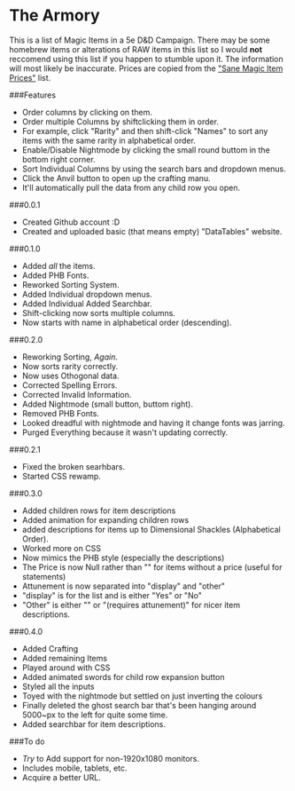 # The Armory

This is a list of Magic Items in a 5e D&D Campaign. There may be some homebrew items or alterations of RAW items in this list so I would **not** reccomend using this list if you happen to stumble upon it.  The information will most likely be inaccurate.
Prices are copied from the ["Sane Magic Item Prices"](http://www.giantitp.com/forums/showthread.php?424243-Sane-Magic-Item-Prices) list.


###Features
* Order columns by clicking on them.
* Order multiple Columns by shiftclicking them in order.
 * For example, click "Rarity" and then shift-click "Names" to sort any items with the same rarity in alphabetical order.
* Enable/Disable Nightmode by clicking the small round buttom in the bottom right corner.
* Sort Individual Columns by using the search bars and dropdown menus.
* Click the Anvil button to open up the crafting manu. 
 * It'll automatically pull the data from any child row you open.


###0.0.1
* Created Github account :D
* Created and uploaded basic (that means empty) "DataTables" website.

###0.1.0
* Added *all* the items.
* Added PHB Fonts.
* Reworked Sorting System.
 * Added Individual dropdown menus.
 * Added Individual Added Searchbar.
 * Shift-clicking now sorts multiple columns.
 * Now starts with name in alphabetical order (descending).
 
###0.2.0
* Reworking Sorting, *Again*.
 * Now sorts rarity correctly.
 * Now uses Othogonal data.
* Corrected Spelling Errors.
* Corrected Invalid Information.
* Added Nightmode (small button, buttom right).
* Removed PHB Fonts.
 * Looked dreadful with nightmode and having it change fonts was jarring.
* Purged Everything because it wasn't updating correctly.

###0.2.1
* Fixed the broken searhbars.
* Started CSS rewamp.

###0.3.0
* Added children rows for item descriptions
* Added animation for expanding children rows
* added descriptions for items up to Dimensional Shackles (Alphabetical Order).
* Worked more on CSS
 * Now mimics the PHB style (especially the descriptions)
* The Price is now Null rather than "" for items without a price (useful for statements)
* Attunement is now separated into "display" and "other"
 * "display" is for the list and is either "Yes" or "No"
 * "Other" is either "" or "(requires attunement)" for nicer item descriptions. 

###0.4.0
* Added Crafting
* Added remaining Items
* Played around with CSS
 * Added animated swords for child row expansion button
 * Styled all the inputs
 * Toyed with the nightmode but settled on just inverting the colours
* Finally deleted the ghost search bar that's been hanging around 5000~px to the left for quite some time.
* Added searchbar for item descriptions.


###To do
* *Try* to Add support for non-1920x1080 monitors.
 * Includes mobile, tablets, etc.
* Acquire a better URL.
